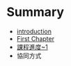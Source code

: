 # Summary

* [introduction](README.md)
* [First Chapter](chapter1.md)
* [課程進度~1](課程進度~1.md)
* 協同方式

